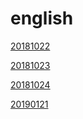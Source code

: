 # english
[20181022](https://github.com/buddalee/english-what-i-learn/blob/master/20181022.md)

[20181023](https://github.com/buddalee/english-what-i-learn/blob/master/20181023.md)

[20181024](https://github.com/buddalee/english-what-i-learn/blob/master/20181024.md)

[20190121](https://github.com/buddalee/english-what-i-learn/blob/master/20190121.md)
